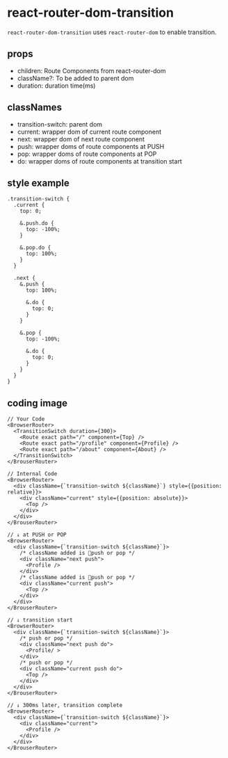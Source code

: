 # react-router-dom-transition

`react-router-dom-transition` uses `react-router-dom` to enable transition.

## props

- children: Route Components from react-router-dom
- className?: To be added to parent dom
- duration: duration time(ms)

## classNames

- transition-switch: parent dom
- current: wrapper dom of current route component
- next: wrapper dom of next route component
- push: wrapper doms of route components at PUSH
- pop: wrapper doms of route components at POP
- do: wrapper doms of route components at transition start

## style example
```
.transition-switch {
  .current {
    top: 0;

    &.push.do {
      top: -100%;
    }

    &.pop.do {
      top: 100%;
    }
  }

  .next {
    &.push {
      top: 100%;

      &.do {
        top: 0;
      }
    }

    &.pop {
      top: -100%;

      &.do {
        top: 0;
      }
    }
  }
}
```

## coding image
```
// Your Code
<BrowserRouter>
  <TransitionSwitch duration={300}>
    <Route exact path="/" component={Top} />
    <Route exact path="/profile" component={Profile} />
    <Route exact path="/about" component={About} />
  </TransitionSwitch>
</BrouserRouter>

// Internal Code
<BrowserRouter>
  <div className={`transition-switch ${className}`} style={{position: relative}}>
    <div className="current" style={{position: absolute}}>
      <Top />
    </div>
  </div>
</BrouserRouter>

// ↓ at PUSH or POP
<BrowserRouter>
  <div className={`transition-switch ${className}`}>
    /* className added is push or pop */
    <div className="next push">
      <Profile />
    </div>
    /* className added is push or pop */
    <div className="current push">
      <Top />
    </div>
  </div>
</BrouserRouter>

// ↓ transition start
<BrowserRouter>
  <div className={`transition-switch ${className}`}>
    /* push or pop */
    <div className="next push do">
      <Profile/ >
    </div>
    /* push or pop */
    <div className="current push do">
      <Top />
    </div>
  </div>
</BrouserRouter>

// ↓ 300ms later, transition complete
<BrowserRouter>
  <div className={`transition-switch ${className}`}>
    <div className="current">
      <Profile />
    </div>
  </div>
</BrouserRouter>
```
